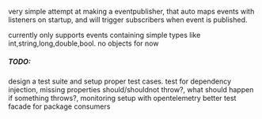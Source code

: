 very simple attempt at making a eventpublisher, that auto maps events with listeners on startup, and will trigger subscribers when event is published.

currently only supports events containing simple types like int,string,long,double,bool. no objects for now

<h5>TODO:</h5>
     design a test suite and setup proper test cases.
     test for dependency injection,
     missing properties should/shouldnot throw?,
     what should happen if something throws?,
     monitoring setup with opentelemetry
     better test facade for package consumers
